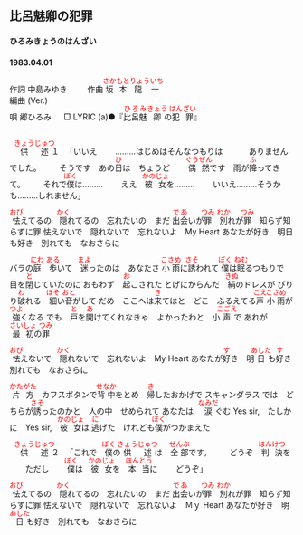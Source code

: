 <style type="text/css">
	ruby{
	    ruby-position: over;
	}
	ruby > rt{font-size: 12px;color:red;}
	p{font:16px;font-size: '楷体'}
</style>
## 比呂魅卿の犯罪
#### ひろみきょうのはんざい
#### 1983.04.01

作詞      中島みゆき  　　
作曲      <ruby><rb>坂本</rb><rp>(</rp><rt>さかもと</rt><rp>)</rp></ruby><ruby><rb>龍一</rb><rp>(</rp><rt>りょういち</rt><rp>)</rp></ruby>　　  
編曲 (Ver.)     
唄     郷ひろみ  　
□ LYRIC (a)●『<ruby><rb>比呂</rb><rp>(</rp><rt>ひろ</rt><rp>)</rp></ruby><ruby><rb>魅</rb><rp>(</rp><rt>み</rt><rp>)</rp></ruby><ruby><rb>卿</rb><rp>(</rp><rt>きょう</rt><rp>)</rp></ruby>の<ruby><rb>犯罪</rb><rp>(</rp><rt>はんざい</rt><rp>)</rp></ruby>』  
 

　<ruby><rb>供述</rb><rp>(</rp><rt>きょうじゅつ</rt><rp>)</rp></ruby>１
　「いいえ
　　………はじめはそんなつもりは
　　　ありませんでした。
　　そうです　あの<ruby><rb>日</rb><rp>(</rp><rt>ひ</rt><rp>)</rp></ruby>は　ちょうど
　　<ruby><rb>偶然</rb><rp>(</rp><rt>ぐうぜん</rt><rp>)</rp></ruby>です　雨が<ruby><rb>降</rb><rp>(</rp><rt>ふ</rt><rp>)</rp></ruby>ってきて。
　　それで<ruby><rb>僕</rb><rp>(</rp><rt>ぼく</rt><rp>)</rp></ruby>は………
　　ええ　<ruby><rb>彼女</rb><rp>(</rp><rt>かのじょ</rt><rp>)</rp></ruby>を………
　　いいえ………そうかも………しれません」

<ruby><rb>怯</rb><rp>(</rp><rt>おび</rt><rp>)</rp></ruby>えてるの　<ruby><rb>隠</rb><rp>(</rp><rt>かく</rt><rp>)</rp></ruby>れてるの　忘れたいの　まだ
<ruby><rb>出会</rb><rp>(</rp><rt>であ</rt><rp>)</rp></ruby>いが<ruby><rb>罪</rb><rp>(</rp><rt>つみ</rt><rp>)</rp></ruby>　<ruby><rb>別</rb><rp>(</rp><rt>わか</rt><rp>)</rp></ruby>れが<ruby><rb>罪</rb><rp>(</rp><rt>つみ</rt><rp>)</rp></ruby>　知らず知らずに罪
怯えないで　隠れないで　忘れないよ　My Heart
あなたが好き　明日も好き　別れても　なおさらに

バラの<ruby><rb>庭</rb><rp>(</rp><rt>にわ</rt><rp>)</rp></ruby>　<ruby><rb>歩</rb><rp>(</rp><rt>ある</rt><rp>)</rp></ruby>いて　<ruby><rb>迷</rb><rp>(</rp><rt>まよ</rt><rp>)</rp></ruby>ったのは　あなたさ
<ruby><rb>小雨</rb><rp>(</rp><rt>こさめ</rt><rp>)</rp></ruby>に<ruby><rb>誘</rb><rp>(</rp><rt>さそ</rt><rp>)</rp></ruby>われて
<ruby><rb>僕</rb><rp>(</rp><rt>ぼく</rt><rp>)</rp></ruby>は<ruby><rb>眠</rb><rp>(</rp><rt>ねむ</rt><rp>)</rp></ruby>るつもりで　目を<ruby><rb>閉</rb><rp>(</rp><rt>と</rt><rp>)</rp></ruby>じていたのに
おもわず　<ruby><rb>起</rb><rp>(</rp><rt>お</rt><rp>)</rp></ruby>こされた
とげにからんだ　<ruby><rb>絹</rb><rp>(</rp><rt>きぬ</rt><rp>)</rp></ruby>のドレスが
ぴりり<ruby><rb>破</rb><rp>(</rp><rt>わ</rt><rp>)</rp></ruby>れる　<ruby><rb>細</rb><rp>(</rp><rt>ほそ</rt><rp>)</rp></ruby>い<ruby><rb>音</rb><rp>(</rp><rt>おと</rt><rp>)</rp></ruby>がして
だめ　ここへは<ruby><rb>来</rb><rp>(</rp><rt>き</rt><rp>)</rp></ruby>てはと　どこ　ふるえてる<ruby><rb>声</rb><rp>(</rp><rt>こえ</rt><rp>)</rp></ruby>
<ruby><rb>小雨</rb><rp>(</rp><rt>こさめ</rt><rp>)</rp></ruby>が　<ruby><rb>強</rb><rp>(</rp><rt>つよ</rt><rp>)</rp></ruby>くなる
でも　<ruby><rb>戸</rb><rp>(</rp><rt>と</rt><rp>)</rp></ruby>を<ruby><rb>開</rb><rp>(</rp><rt>あ</rt><rp>)</rp></ruby>けてくれなきゃ　よかったわと　小<ruby><rb>声</rb><rp>(</rp><rt>こごえ</rt><rp>)</rp></ruby>で
あれが　<ruby><rb>最初</rb><rp>(</rp><rt>さいしょ</rt><rp>)</rp></ruby>の<ruby><rb>罪</rb><rp>(</rp><rt>つみ</rt><rp>)</rp></ruby>

<ruby><rb>怯</rb><rp>(</rp><rt>おび</rt><rp>)</rp></ruby>えないで　<ruby><rb>隠</rb><rp>(</rp><rt>かく</rt><rp>)</rp></ruby>れないで　忘れないよ　My Heart
あなたが<ruby><rb>好</rb><rp>(</rp><rt>す</rt><rp>)</rp></ruby>き　明<ruby><rb>日</rb><rp>(</rp><rt>あした</rt><rp>)</rp></ruby>も<ruby><rb>好</rb><rp>(</rp><rt>す</rt><rp>)</rp></ruby>き　別れても　なおさらに

<ruby><rb>片方</rb><rp>(</rp><rt>かたがた</rt><rp>)</rp></ruby>　カフスボタンで<ruby><rb>背中</rb><rp>(</rp><rt>せなか</rt><rp>)</rp></ruby>をとめ　<ruby><rb>帰</rb><rp>(</rp><rt>き</rt><rp>)</rp></ruby>したおかげで
スキャンダラス
では　どちらが<ruby><rb>誘</rb><rp>(</rp><rt>さそ</rt><rp>)</rp></ruby>ったのかと　人の中　せめられて
あなたは　<ruby><rb>涙</rb><rp>(</rp><rt>なみだ</rt><rp>)</rp></ruby>ぐむ
Yes sir,　たしかに　Yes sir,　<ruby><rb>彼女</rb><rp>(</rp><rt>かのじょ</rt><rp>)</rp></ruby>は
<ruby><rb>逃</rb><rp>(</rp><rt>に</rt><rp>)</rp></ruby>げた　けれども<ruby><rb>僕</rb><rp>(</rp><rt>ぼく</rt><rp>)</rp></ruby>がつかまえた

　<ruby><rb>供述</rb><rp>(</rp><rt>きょうじゅつ</rt><rp>)</rp></ruby>２
　「これで　<ruby><rb>僕</rb><rp>(</rp><rt>ぼく</rt><rp>)</rp></ruby>の<ruby><rb>供述</rb><rp>(</rp><rt>きょうじゅつ</rt><rp>)</rp></ruby>は　<ruby><rb>全部</rb><rp>(</rp><rt>ぜんぶ</rt><rp>)</rp></ruby>です。
　　どうぞ　<ruby><rb>判決</rb><rp>(</rp><rt>はんけつ</rt><rp>)</rp></ruby>を
　　ただし
　　<ruby><rb>僕</rb><rp>(</rp><rt>ぼく</rt><rp>)</rp></ruby>は　<ruby><rb>彼女</rb><rp>(</rp><rt>かのじょ</rt><rp>)</rp></ruby>を　<ruby><rb>本当</rb><rp>(</rp><rt>ほんとう</rt><rp>)</rp></ruby>に
　　どうぞ」

<ruby><rb>怯</rb><rp>(</rp><rt>おび</rt><rp>)</rp></ruby>えてるの　<ruby><rb>隠</rb><rp>(</rp><rt>かく</rt><rp>)</rp></ruby>れてるの　忘れたいの　まだ
<ruby><rb>出会</rb><rp>(</rp><rt>であ</rt><rp>)</rp></ruby>いが<ruby><rb>罪</rb><rp>(</rp><rt>つみ</rt><rp>)</rp></ruby>　<ruby><rb>別</rb><rp>(</rp><rt>わか</rt><rp>)</rp></ruby>れが罪　知らず知らずに罪
怯えないで　隠れないで　忘れないよ　Ｍｙ Heart
あなたが好き　明<ruby><rb>日</rb><rp>(</rp><rt>あした</rt><rp>)</rp></ruby>も好き　別れても　なおさらに